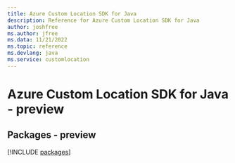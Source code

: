 ```yaml
---
title: Azure Custom Location SDK for Java
description: Reference for Azure Custom Location SDK for Java
author: joshfree
ms.author: jfree
ms.data: 11/21/2022
ms.topic: reference
ms.devlang: java
ms.service: customlocation
---
```

# Azure Custom Location SDK for Java - preview
## Packages - preview
[!INCLUDE [packages](custom-location-index.md)]